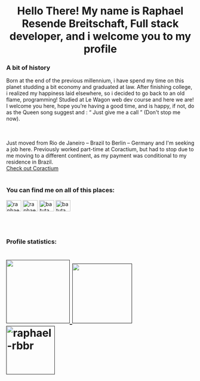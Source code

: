 <h1 align="center">Hello There!
<!-- <img alt="GIF" src="https://c.tenor.com/WuOwfnsLcfYAAAAC/star-wars-obi-wan-kenobi.gif" height="50" /><br><br><br> -->
My name is Raphael Resende Breitschaft, Full stack developer, and i welcome you to my profile
</h1>





<h3> A bit of history</h3>

  Born at the end of the previous millennium, i have spend my time on this planet studding a bit economy and graduated at law. After finishing college, i realized my happiness laid elsewhere, so i decided to go back to an old flame, programming! Studied at Le Wagon web dev course and here we are!
  <br>
  I welcome you here, hope you’re having a good time, and is happy, if not, do as the Queen song suggest and : “ Just give me a call ” (Don't stop me now).

<br>
<br>
  Just moved from Rio de Janeiro – Brazil   to Berlin – Germany and I'm seeking a job here. Previously worked part-time at Coractium, but had to stop due to me moving to a different continent, as my payment was conditional to my residence in Brazil.
<br>
   <a href="https://www.coractium.com/quem-somos" target="blank">Check out Coractium</a>


<br>
<br>

<h3 align="left">You can find me on all of this places:</h3>
<p align="left">
  <a href="https://www.linkedin.com/in/raphael-resende-breitschaft-426685163/" target="_blank"><img align="center"
      src="https://raw.githubusercontent.com/rahuldkjain/github-profile-readme-generator/master/src/images/icons/Social/linked-in-alt.svg"
      alt="raphael-resende-breitschaft-426685163/" height="30" width="40" /></a>
  <a href="https://www.facebook.com/raphael.breitschaft" target="_blank"><img align="center"
      src="https://raw.githubusercontent.com/rahuldkjain/github-profile-readme-generator/master/src/images/icons/Social/facebook.svg"
      alt="raphael.breitschaft" height="30" width="40" /></a>
  <a href="https://www.instagram.com/batuta_rb/" target="_blank"><img align="center"
      src="https://raw.githubusercontent.com/rahuldkjain/github-profile-readme-generator/master/src/images/icons/Social/instagram.svg"
      alt="batuta_rb" height="30" width="40" /></a>
 <a href="https://twitter.com/batuta_rb" target="_blank"><img align="center"
      src="https://raw.githubusercontent.com/rahuldkjain/github-profile-readme-generator/master/src/images/icons/Social/twitter.svg"
      alt="batuta_rb" height="30" width="40" /></a>
</p>


<br>
<br>

<h3>Profile statistics:</h3>


<h1>
    <a href="">
        <img align="" height='170px'
        src="https://github-readme-stats.vercel.app/api/top-langs?username=raphael-rbbr&show_icons=true&locale=en&bg_color=0d1117&text_color=ffffff&layout=compact" />
        <img align="" height='160px'
        src="https://github-readme-stats.vercel.app/api?username=raphael-rbbr&show_icons=true&locale=en&bg_color=0d1117&text_color=ffffff&repo=convoychat" /> <br>
        <img align="center" height='130px'
        src="https://github-readme-streak-stats.herokuapp.com/?user=raphael-rbbr&theme=dark&background=0d1117&date_format=M%20j%5B%2C%20Y%5D" alt="raphael-rbbr" />
    </a>
</h1>
